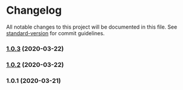 # Changelog

All notable changes to this project will be documented in this file. See [standard-version](https://github.com/conventional-changelog/standard-version) for commit guidelines.

### [1.0.3](https://github.com/pirony/particles.js-es/compare/v1.0.2...v1.0.3) (2020-03-22)

### [1.0.2](https://github.com/pirony/particles.js-es/compare/v1.0.1...v1.0.2) (2020-03-22)

### 1.0.1 (2020-03-21)
